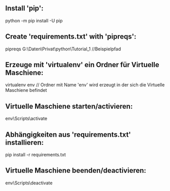 Install 'pip':
--------------

python -m pip install -U pip

Create 'requirements.txt' with 'pipreqs':
-----------------------------------------

pipreqs G:\Daten\Privat\python\Tutorial_1			//Beispielpfad

Erzeuge mit 'virtualenv' ein Ordner für Virtuelle Maschiene:
------------------------------------------------------------

virtualenv env		// Ordner mit Name 'env' wird erzeugt in der sich die Virtuelle Maschiene befindet

Virtuelle Maschiene starten/activieren:
---------------------------------------

env\Scripts\activate

Abhängigkeiten aus 'requirements.txt' installieren:
---------------------------------------------------

pip install -r requirements.txt


Virtuelle Maschiene beenden/deactivieren:
---------------------------------------

env\Scripts\deactivate